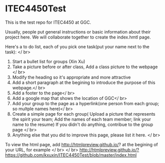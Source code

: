 # ITEC4450Test
This is the test repo for ITEC4450 at GGC.

Usually, people put general instructions or basic information about their project here.
We will collaborate together to create the index.hmtl page.

Here's a to do list, each of you pick one task(put your name next to the task): </ br>
1. Start a bullet list for groups (Xin Xu) <br>
2. Take a picture before or after class, Add a class picture to the webpage </ br>
3. Modify the heading so it's appropriate and more attractive </br>
4. Add a short paragraph at the begining to introduce the purpose of this webpage.</ br>
5. Add a footer to the page</ br>
6. Add a google map that shows the location of GGC</ br>
5. Add your group to the page as a hyperlink(one person from each group; so multple names here)</ br>
6. Create a simple page for each group( Upload a picture that represents the spirit your team; Add the names of each team member; link your name to the resume) If you didn't do anything, contribue to the group page </ br>
7. Anything else that you did to improve this page, please list it here.   </ br>

To view the html page, add  http://htmlpreview.github.io/?  at the begining of your URL, for example </ br>
</ br>
http://htmlpreview.github.io/?https://github.com/kxuxin/ITEC4450Test/blob/master/index.html


